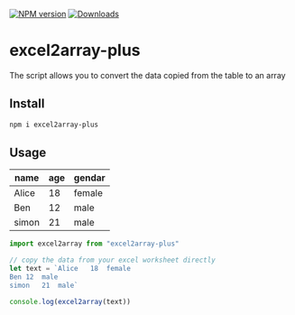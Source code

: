 [![NPM version][npm-image]][npm-url]
[![Downloads][downloads-image]][downloads-url]

# excel2array-plus

The script allows you to convert the data copied from the table to an array

## Install

```sh
npm i excel2array-plus
```

## Usage

| name  | age | gendar |
| ----- | --- | ------ |
| Alice | 18  | female |
| Ben   | 12  | male   |
| simon | 21  | male   |

```ts
import excel2array from "excel2array-plus"

// copy the data from your excel worksheet directly
let text = `Alice	18	female
Ben	12	male
simon	21	male`

console.log(excel2array(text))
```

[npm-image]: https://img.shields.io/npm/v/excel2array-plus.svg?style=flat-square
[npm-url]: https://www.npmjs.com/package/excel2array-plus
[downloads-image]: https://img.shields.io/npm/dm/excel2array-plus.svg?style=flat-square
[downloads-url]: https://www.npmjs.com/package/excel2array-plus
